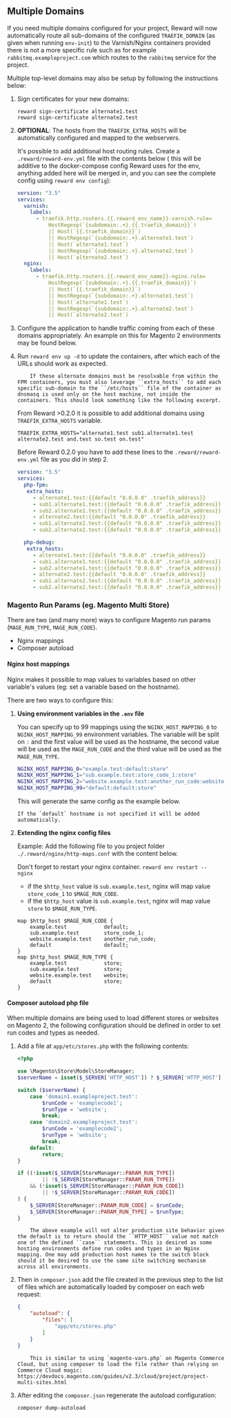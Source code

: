 ## Multiple Domains

If you need multiple domains configured for your project, Reward will now automatically route all sub-domains of the
configured `TRAEFIK_DOMAIN` (as given when running `env-init`) to the Varnish/Nginx containers provided there is not a
more specific rule such as for example `rabbitmq.exampleproject.com` which routes to the `rabbitmq` service for the
project.

Multiple top-level domains may also be setup by following the instructions below:

1. Sign certificates for your new domains:

       reward sign-certificate alternate1.test
       reward sign-certificate alternate2.test

2. **OPTIONAL**: The hosts from the `TRAEFIK_EXTRA_HOSTS` will be automatically configured and mapped to the webservers.

   It's possible to add additional host routing rules. Create a `.reward/reward-env.yml` file with the contents below (
   this will be additive to the docker-compose config Reward uses for the env, anything added here will be merged in,
   and you can see the complete config using `reward env config`):

    ```yaml
    version: "3.5"
    services:
      varnish:
        labels:
          - traefik.http.routers.{{.reward_env_name}}-varnish.rule=
              HostRegexp(`{subdomain:.+}.{{.traefik_domain}}`)
              || Host(`{{.traefik_domain}}`)
              || HostRegexp(`{subdomain:.+}.alternate1.test`)
              || Host(`alternate1.test`)
              || HostRegexp(`{subdomain:.+}.alternate2.test`)
              || Host(`alternate2.test`)
      nginx:
        labels:
          - traefik.http.routers.{{.reward_env_name}}-nginx.rule=
              HostRegexp(`{subdomain:.+}.{{.traefik_domain}}`)
              || Host(`{{.traefik_domain}}`)
              || HostRegexp(`{subdomain:.+}.alternate1.test`)
              || Host(`alternate1.test`)
              || HostRegexp(`{subdomain:.+}.alternate2.test`)
              || Host(`alternate2.test`)
    ```

3. Configure the application to handle traffic coming from each of these domains appropriately. An example on this for
   Magento 2 environments may be found below.

4. Run `reward env up -d` to update the containers, after which each of the URLs should work as expected.

    ``` note::
        If these alternate domains must be resolvable from within the FPM containers, you must also leverage ``extra_hosts`` to add each specific sub-domain to the ``/etc/hosts`` file of the container as dnsmasq is used only on the host machine, not inside the containers. This should look something like the following excerpt.

    ```

   From Reward >0.2.0 it is possible to add additional domains using `TRAEFIK_EXTRA_HOSTS` variable.

    ```
    TRAEFIK_EXTRA_HOSTS="alternate1.test sub1.alternate1.test alternate2.test and.test so.test on.test"
    ```

   Before Reward 0.2.0 you have to add these lines to the `.reward/reward-env.yml` file as you did in step 2.

    ```yaml
    version: "3.5"
    services:
      php-fpm:
       extra_hosts:
         - alternate1.test:{{default "0.0.0.0" .traefik_address}}
         - sub1.alternate1.test:{{default "0.0.0.0" .traefik_address}}
         - sub2.alternate1.test:{{default "0.0.0.0" .traefik_address}}
         - alternate2.test:{{default "0.0.0.0" .traefik_address}}
         - sub1.alternate2.test:{{default "0.0.0.0" .traefik_address}}
         - sub2.alternate2.test:{{default "0.0.0.0" .traefik_address}}

      php-debug:
       extra_hosts:
         - alternate1.test:{{default "0.0.0.0" .traefik_address}}
         - sub1.alternate1.test:{{default "0.0.0.0" .traefik_address}}
         - sub2.alternate1.test:{{default "0.0.0.0" .traefik_address}}
         - alternate2.test:{{default "0.0.0.0" .traefik_address}}
         - sub1.alternate2.test:{{default "0.0.0.0" .traefik_address}}
         - sub2.alternate2.test:{{default "0.0.0.0" .traefik_address}}
    ```

### Magento Run Params (eg. Magento Multi Store)

There are two (and many more) ways to configure Magento run params (`MAGE_RUN_TYPE`, `MAGE_RUN_CODE`).

* Nginx mappings
* Composer autoload

#### Nginx host mappings

Nginx makes it possible to map values to variables based on other variable's values (eg: set a variable based on the
hostname).

There are two ways to configure this:

1. **Using environment variables in the `.env` file**

   You can specify up to 99 mappings using the `NGINX_HOST_MAPPING_0` to `NGINX_HOST_MAPPING_99` environment
   variables. The variable will be split on `:` and the first value will be used as the hostname, the second value will
   be used as the `MAGE_RUN_CODE` and the third value will be used as the `MAGE_RUN_TYPE`.

    ```bash
    NGINX_HOST_MAPPING_0="example.test:default:store"
    NGINX_HOST_MAPPING_1="sub.example.test:store_code_1:store"
    NGINX_HOST_MAPPING_2="website.example.test:another_run_code:website"
    NGINX_HOST_MAPPING_99="default:default:store"
    ```

   This will generate the same config as the example below.

    ``` note::
    If the `default` hostname is not specified it will be added automatically.
    ```

2. **Extending the nginx config files**

   Example:
   Add the following file to you project folder `./.reward/nginx/http-maps.conf` with the content below.

   Don't forget to restart your nginx container. `reward env restart -- nginx`

    * if the `$http_host` value is `sub.example.test`, nginx will map value `store_code_1` to `$MAGE_RUN_CODE`.
    * if the `$http_host` value is `sub.example.test`, nginx will map value `store` to `$MAGE_RUN_TYPE`.

    ```
    map $http_host $MAGE_RUN_CODE {
        example.test            default;
        sub.example.test        store_code_1;
        website.example.test    another_run_code;
        default                 default;
    }
    map $http_host $MAGE_RUN_TYPE {
        example.test            store;
        sub.example.test        store;
        website.example.test    website;
        default                 store;
    }
    ```

#### Composer autoload php file

When multiple domains are being used to load different stores or websites on Magento 2, the following configuration
should be defined in order to set run codes and types as needed.

1. Add a file at `app/etc/stores.php` with the following contents:

    ```php
    <?php

    use \Magento\Store\Model\StoreManager;
    $serverName = isset($_SERVER['HTTP_HOST']) ? $_SERVER['HTTP_HOST'] : null;

    switch ($serverName) {
        case 'domain1.exampleproject.test':
            $runCode = 'examplecode1';
            $runType = 'website';
            break;
        case 'domain2.exampleproject.test':
            $runCode = 'examplecode2';
            $runType = 'website';
            break;
        default:
            return;
    }

    if ((!isset($_SERVER[StoreManager::PARAM_RUN_TYPE])
            || !$_SERVER[StoreManager::PARAM_RUN_TYPE])
        && (!isset($_SERVER[StoreManager::PARAM_RUN_CODE])
            || !$_SERVER[StoreManager::PARAM_RUN_CODE])
    ) {
        $_SERVER[StoreManager::PARAM_RUN_CODE] = $runCode;
        $_SERVER[StoreManager::PARAM_RUN_TYPE] = $runType;
    }
    ```

    ``` note::
        The above example will not alter production site behavior given the default is to return should the ``HTTP_HOST`` value not match one of the defined ``case`` statements. This is desired as some hosting environments define run codes and types in an Nginx mapping. One may add production host names to the switch block should it be desired to use the same site switching mechanism across all environments.
    ```

2. Then in `composer.json` add the file created in the previous step to the list of files which are automatically loaded
   by composer on each web request:

    ```json
    {
        "autoload": {
            "files": [
                "app/etc/stores.php"
            ]
        }
    }
    ```

    ``` note::
        This is similar to using `magento-vars.php` on Magento Commerce Cloud, but using composer to load the file rather than relying on Commerce Cloud magic: https://devdocs.magento.com/guides/v2.3/cloud/project/project-multi-sites.html
    ```

3. After editing the `composer.json` regenerate the autoload configuration:

    ```bash
    composer dump-autoload
    ```
